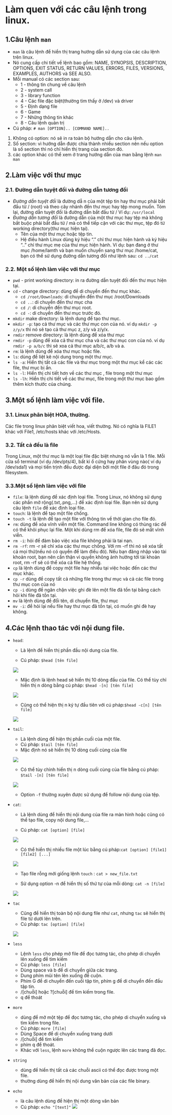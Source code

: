 # Làm quen với các câu lệnh trong linux.
## 1.Câu lệnh `man`
- `man` là câu lệnh để hiển thị trang hướng dẫn sử dụng của các câu lệnh trên linux.
- Nó cung cấp chi tiết về lệnh bao gồm: NAME, SYNOPSIS, DESCRIPTION, OPTIONS, EXIT STATUS, RETURN VALUES, ERRORS, FILES, VERSIONS, EXAMPLES, AUTHORS và SEE ALSO.
- Mỗi manual có các section sau:
    - 1 - thông tin chung về câu lệnh
    - 2 - system call
    - 3 - library function
    - 4 - Các file đặc biệt(thường tìm thấy ở /dev) và driver
    - 5 - Định dạng file
    - 6 - Game
    - 7 - Những thông tin khác
    - 8 - Câu lệnh quản trị
- Cú pháp: `# man [OPTION].. [COMMAND NAME]..`
1. Không có option: nó sẽ in ra toàn bộ hướng dẫn cho câu lệnh.
2. Số section: vì hướng dẫn được chia thành nhiều section nên nếu option là số section thì nó chỉ hiển thị trang của section đó.
3. các option khác có thể xem ở trang hướng dẫn của man bằng lệnh `man man`

## 2.Làm việc với thư mục
### 2.1. Đường dẫn tuyệt đối và đường dẫn tương đối
- *Đường dẫn tuyệt đối* là đường dẫ n của một tệp tin hay thư mục phải bắt đầu từ / (root) và theo cây nhánh đến thư mục hay tệp mong muốn. Tóm lại, đường dẫn tuyệt đối là đường dẫn bắt đầu từ /
Ví dụ: `/usr/local`
- *Đường dẫn tương đối* là đường dẫn của một thư mục hay tệp mà không bắt buộc phải bắt đầu từ / mà có thể tiếp cận với các thư mục, tệp đó từ working directory(thư mục hiện tại).
    - Tên của một thư mục hoặc tệp tin.
    - Hệ điều hành Linux dùng ký hiệu “.” chỉ thư mục hiện hành và ký hiệu “..” chỉ thư mục mẹ của thư mục hiện hành.
Ví dụ: bạn đang ở thư mục /home/lamth và bạn muốn chuyển sang thư mục /home/cat, bạn có thể sử dụng đường dẫn tương đối như lệnh sau: `cd ../cat`
### 2.2. Một số lệnh làm việc với thư mục
- `pwd` - print working directory: in ra đường dẫn tuyệt đối đến thư mục hiện tại.
- `cd` - change directory:  dùng để di chuyển đến thư mục khác.
    - `cd /root/Downloads`: di chuyển đến thư mục /root/Downloads
    - `cd ..`: di chuyển đến thư mục cha
    - `cd /`: di chuyển đến thư mục root.
    - `cd -`: di chuyển đến thư mục trước đó.
- `mkdir` make directory: là lệnh dung để tạo thư mục.
- `mkdir -p`: tạo cả thư mục và các thư mục con của nó. ví dụ `mkdir -p z/y/x` thì nó sẽ tạo cả thư mục z, z/y và z/y/x.
- `rmdir` remove directory: là lệnh dùng để xóa thư mục
- `rmdir -p` dùng để xóa cả thư mục cha và các thư mục con của nó. ví dụ `rmdir -p a/b/c` thì sẽ xoa cả thư mục a/b/c, a/b và a.
- `rm`: là lệnh dùng để xóa thư mục hoặc file.
- `ls`: dùng để liệt kê nội dung trong một thư mục.
- `ls -a`: Hiển thị tất cả các file và thư mục trong một thư mục kể các các file, thư mục bị ẩn.
- `ls -l`: Hiển thị chi tiết hơn về các thư mục , file trong một thư mục
- `ls -lh`: Hiển thị chi tiết về các thư mục, file trong một thư mục bao gồm thêm kích thước của chúng.
## 3.Một số lệnh làm việc với file.
### 3.1. Linux phân biệt HOA, thường.
Các file trong linux phân biệt viết hoa, viết thường. Nó có nghĩa là FILE1 khác với File1, /etc/hosts khác với /etc/Hosts.
### 3.2. Tất cả đều là file
Trong Linux, một thư mục là một loại file đặc biệt nhưng nó vẫn là 1 file.
Mỗi cửa sổ terminal (ví dụ /dev/pts/4), bất kì ổ cứng hay phân vùng nào( ví dụ /dev/sda1) và mọi tiến trịnh đều được đại diện bởi một file ở đâu đó trong filesystem.
### 3.3.Một số lệnh làm việc với file
- `file`: là lệnh dùng để xác định loại file. Trong Linux, nó không sử dụng các phần mở rộng(.txt,.png,...) để xác định loại file. Bạn nên sử dụng câu lệnh `file` để xác định loại file.
- `touch`: là lệnh để tạo một file chống.
- `touch -t` là lệnh để tạo một file với thông tin về thời gian cho file đó.
- `rm`: dùng để xóa vĩnh viễn một file. Command line không có thùng rác để có thể khôi phục lại file. Một khi dùng rm để xóa file, file đó sẽ mất vĩnh viễn.
- `rm -i`: hỏi để đảm bảo việc xóa file không phải là tai nạn.
- `rm -rf`: rm -r sẽ chỉ xóa các thư mục chống. Với rm -rf thì nó sẽ xóa tất cả mọi thứ(nếu nó có quyền để làm điều đó). Nếu bạn đăng nhập vào tài khoản root, bạn nên cẩn thận vì quyền không ảnh hưởng tới tài khoản root, rm -rf sẽ có thể xóa cả file hệ thống.
- `cp` là lệnh dùng để copy một file hay nhiều tại việc hoặc đến các thư mục khác.
- `cp -r` dùng để copy tất cả những file trong thư mục và cả các file trong thư mục con của nó
- `cp -i` dùng để ngăn chặn việc ghi đè lên một file đã tồn tại bằng cách hỏi khi file đã tồn tại.
- `mv` là lệnh dùng đề đổi tên, di chuyển file, thư mục
- `mv -i`: để hỏi lại nếu file hay thư mục đã tồn tại, có muốn ghi đè hay không.
## 4.Các lệnh thao tác với nội dung file.
- `head`:
    - Là lệnh để hiển thị phần đầu nội dung của file.
   
    - Cú pháp: `$head [tên file]`
   
    ![](https://i.imgur.com/A5E6IWc.png)
   
    - Mặc định là lệnh head sẽ hiển thị 10 dòng đầu của file. Có thể tùy chỉ hiển thị n dòng bằng cú pháp: `$head -[n] [tên file]`
   
    ![](https://i.imgur.com/dFgSk7k.png)
  
    - Cũng có thể hiện thị n ký tự đầu tiên với cú pháp:`$head -c[n] [tên file]`
  
    ![](https://i.imgur.com/JqAO3F2.png)

- `tail`:
    - Là lệnh dùng để hiện thị phần cuối của một file.
    - Cú pháp: `$tail [tên file]`
    - Mặc định nó sẽ hiển thị 10 dòng cuối cùng của file
    
    ![](https://i.imgur.com/WRw2O5A.png)
    
    - Có thể tùy chỉnh hiển thị n dòng cuối cùng của file bằng cú pháp: `$tail -[n] [tên file]`
    
    ![](https://i.imgur.com/YgnXID6.png)

    - Option `-f` thường xuyên được sử dụng để follow nội dung của tệp.

- `cat`:
    - Là lệnh dùng để hiển thị nội dung của file ra màn hình hoặc cũng có thể tạo file, copy nội dung file,...

    - Cú pháp: `cat [option] [file]`
   
    ![](https://i.imgur.com/yfw0u1B.png)

    - Có thể hiển thị nhiều file một lúc bằng cú pháp:`cat [option] [file1] [file2] [...]`
    
    ![](https://i.imgur.com/RIMw6CP.png)

    - Tạo file rỗng mới giống lệnh `touch` : `cat > new_file.txt`
   
    - Sử dụng option -n để hiển thị số thứ tự của mỗi dòng: `cat -n [file]`

    ![](https://i.imgur.com/Oe36AtE.png)

- `tac`
    - Cũng để hiển thị toàn bộ nội dung file như `cat`, nhưng `tac` sẽ hiển thị file từ dưới lên trên.
    - Cú pháp: `tac [option] [file]`
    
    ![](https://i.imgur.com/lFd3GKe.png)

- `less`
    - Lệnh `less` cho phép mở file để đọc tương tác, cho phép di chuyển lên xuống để tìm kiếm
    - Cú pháp: `less [file]`
    - Dùng space và b để di chuyển giữa các trang.
    - Dung phím mũi tên lên xuống để cuộn.
    - Phím G để di chuyển đến cuối tập tin, phím g để di chuyển đến đầu tập tin.
    - /[chuỗi] hoặc ?[chuỗi] để tìm kiếm trong file.
    - q để thoát 
- `more`
    - dùng để mở một tệp để đọc tương tác, cho phép di chuyển xuống và tìm kiếm trong file.
    - Cú pháp: `more [file]`
    - Dùng Space để di chuyển xuống trang dưới
    - /[chuỗi] để tìm kiếm 
    - phím q để thoát.
    - Khác với `less`, lệnh `more` không thể cuộn ngược lên các trang đã đọc.
    
- `string`
    - dùng để hiển thị tất cả các chuỗi ascii có thể đọc được trong một file.
    - thường dùng để hiển thị nội dung văn bản của các file binary.
- `echo`
    - là câu lệnh dùng để hiện thị một dòng văn bản
    - Cú pháp: `echo "[text]"`
    ![](https://i.imgur.com/abQorb2.png)

    





